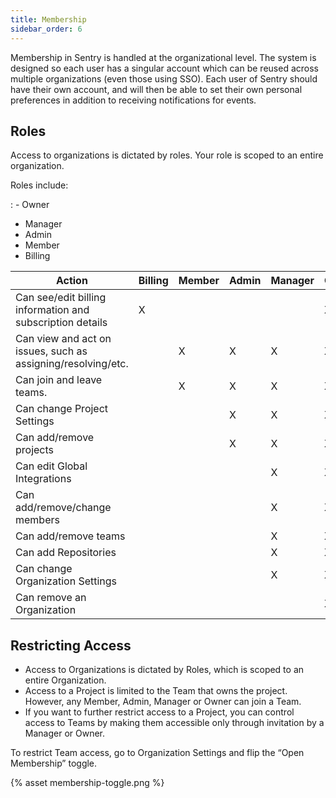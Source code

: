 ```yaml
---
title: Membership
sidebar_order: 6
---
```


Membership in Sentry is handled at the organizational level. The system is designed so each user has a singular account which can be reused across multiple organizations (even those using SSO). Each user of Sentry should have their own account, and will then be able to set their own personal preferences in addition to receiving notifications for events.

## Roles

Access to organizations is dictated by roles. Your role is scoped to an entire organization.

Roles include:

: -   Owner
  -   Manager
  -   Admin
  -   Member
  -   Billing

| Action | Billing | Member | Admin | Manager | Owner |
| --- | --- | --- | --- | --- | --- |
| Can see/edit billing information and subscription details | X |   |   |   | X |
| Can view and act on issues, such as assigning/resolving/etc. |   | X | X | X | X |
| Can join and leave teams. |   | X | X | X | X |
| Can change Project Settings |   |   | X | X | X |
| Can add/remove projects |   |   | X | X | X |
| Can edit Global Integrations |   |   |   | X | X |
| Can add/remove/change members |   |   |   | X | X |
| Can add/remove teams |   |   |   | X | X |
| Can add Repositories |   |   |   | X | X |
| Can change Organization Settings |   |   |   | X | X |
| Can remove an Organization |   |   |   |   | X |

## Restricting Access

-   Access to Organizations is dictated by Roles, which is scoped to an entire Organization.
-   Access to a Project is limited to the Team that owns the project. However, any Member, Admin, Manager or Owner can join a Team.
-   If you want to further restrict access to a Project, you can control access to Teams by making them accessible only through invitation by a Manager or Owner.

To restrict Team access, go to Organization Settings and flip the “Open Membership” toggle.

{% asset membership-toggle.png %}
